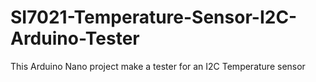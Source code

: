 # SI7021-Temperature-Sensor-I2C-Arduino-Tester
This Arduino Nano project make a tester for an I2C Temperature sensor
